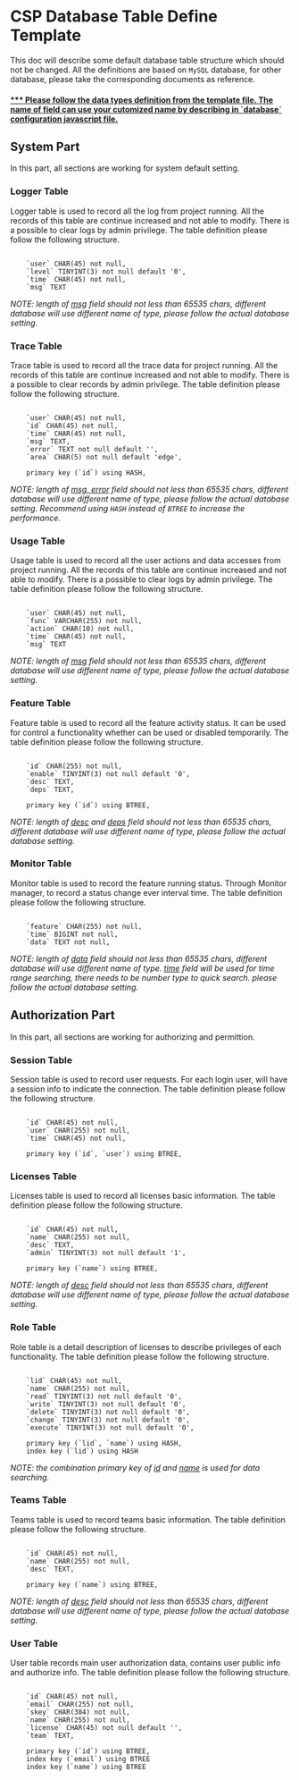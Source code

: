 # CSP Database Table Define Template

This doc will describe some default database table structure which should not be changed. All the definitions are based on `MySQL` database, for other database, please take the corresponding documents as reference.

<h4><u>
*** Please follow the data types definition from the template file. The name of field can use your cutomized name by describing in `database` configuration javascript file.
</u></h4>

## System Part

In this part, all sections are working for system default setting.

### Logger Table

Logger table is used to record all the log from project running. All the records of this table are continue increased and not able to modify. There is a possible to clear logs by admin privilege. The table definition please follow the following structure.

```

    `user` CHAR(45) not null,
    `level` TINYINT(3) not null default '0',
    `time` CHAR(45) not null,
    `msg` TEXT

```

<i>NOTE: length of <u>msg</u> field should not less than 65535 chars, different database will use different name of type, please follow the actual database setting.</i>

### Trace Table

Trace table is used to record all the trace data for project running. All the records of this table are continue increased and not able to modify. There is a possible to clear records by admin privilege. The table definition please follow the following structure.

```

    `user` CHAR(45) not null,
    `id` CHAR(45) not null,
    `time` CHAR(45) not null,
    `msg` TEXT,
    `error` TEXT not null default '',
    `area` CHAR(5) not null default 'edge',

    primary key (`id`) using HASH,

```

<i>NOTE: length of <u>msg, error</u> field should not less than 65535 chars, different database will use different name of type, please follow the actual database setting. Recommend using `HASH` instead of `BTREE` to increase the performance.</i>

### Usage Table

Usage table is used to record all the user actions and data accesses from project running. All the records of this table are continue increased and not able to modify. There is a possible to clear logs by admin privilege. The table definition please follow the following structure.

```

    `user` CHAR(45) not null,
    `func` VARCHAR(255) not null,
    `action` CHAR(10) not null,
    `time` CHAR(45) not null,
    `msg` TEXT

```

<i>NOTE: length of <u>msg</u> field should not less than 65535 chars, different database will use different name of type, please follow the actual database setting.</i>

### Feature Table

Feature table is used to record all the feature activity status. It can be used for control a functionality whether can be used or disabled temporarily. The table definition please follow the following structure.

```

    `id` CHAR(255) not null,
    `enable` TINYINT(3) not null default '0',
    `desc` TEXT,
    `deps` TEXT,

    primary key (`id`) using BTREE,

```

<i>NOTE: length of <u>desc</u> and <u>deps</u> field should not less than 65535 chars, different database will use different name of type, please follow the actual database setting.</i>

### Monitor Table

Monitor table is used to record the feature running status. Through Monitor manager, to record a status change ever interval time. The table definition please follow the following structure.

```

    `feature` CHAR(255) not null,
    `time` BIGINT not null,
    `data` TEXT not null,

```

<i>NOTE: length of <u>data</u> field should not less than 65535 chars, different database will use different name of type. <u>time</u> field will be used for time range searching, there needs to be number type to quick search. please follow the actual database setting.</i>

## Authorization Part

In this part, all sections are working for authorizing and permittion.

### Session Table

Session table is used to record user requests. For each login user, will have a session info to indicate the connection. The table definition please follow the following structure.

```

    `id` CHAR(45) not null,
    `user` CHAR(255) not null,
    `time` CHAR(45) not null,

    primary key (`id`, `user`) using BTREE,

```

### Licenses Table

Licenses table is used to record all licenses basic information. The table definition please follow the following structure.

```

    `id` CHAR(45) not null,
    `name` CHAR(255) not null,
    `desc` TEXT,
    `admin` TINYINT(3) not null default '1',

    primary key (`name`) using BTREE,

```

<i>NOTE: length of <u>desc</u> field should not less than 65535 chars, different database will use different name of type, please follow the actual database setting.</i>

### Role Table

Role table is a detail description of licenses to describe privileges of each functionality. The table definition please follow the following structure.

```

    `lid` CHAR(45) not null,
    `name` CHAR(255) not null,
    `read` TINYINT(3) not null default '0',
    `write` TINYINT(3) not null default '0',
    `delete` TINYINT(3) not null default '0',
    `change` TINYINT(3) not null default '0',
    `execute` TINYINT(3) not null default '0',

    primary key (`lid`, `name`) using HASH,
    index key (`lid`) using HASH

```

<i>NOTE: the combination primary key of <u>id</u> and <u>name</u> is used for data searching.</i>

### Teams Table

Teams table is used to record teams basic information. The table definition please follow the following structure.

```

    `id` CHAR(45) not null,
    `name` CHAR(255) not null,
    `desc` TEXT,

    primary key (`name`) using BTREE,

```

<i>NOTE: length of <u>desc</u> field should not less than 65535 chars, different database will use different name of type, please follow the actual database setting.</i>

### User Table

User table records main user authorization data, contains user public info and authorize info. The table definition please follow the following structure.

```

    `id` CHAR(45) not null,
    `email` CHAR(255) not null,
    `skey` CHAR(384) not null,
    `name` CHAR(255) not null,
    `license` CHAR(45) not null default '',
    `team` TEXT,

    primary key (`id`) using BTREE,
    index key (`email`) using BTREE
    index key (`name`) using BTREE

```
